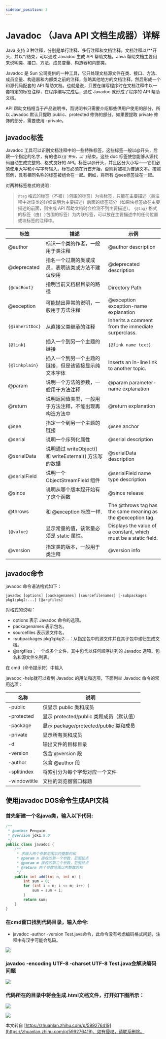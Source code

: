 ```yaml
---
sidebar_position: 3
---
```


# Javadoc （Java API 文档生成器）详解

Java 支持 3 种注释，分别是单行注释、多行注释和文档注释。文档注释以/\*\*开头，并以\*/结束，可以通过 Javadoc 生成 API 帮助文档，Java 帮助文档主要用来说明类、接口、方法、成员变量、构造器和内部类。

Javadoc 是 Sun 公司提供的一种工具，它只处理文档源文件在类、接口、方法、成员变量、构造器和内部类之前的注释，忽略其他地方的文档注释，然后形成一个和源代码配套的 API 帮助文档。也就是说，只要在编写程序时在文档注释中以一套特定的标签注释，在程序编写完成后，通过 Javadoc 就形成了程序的 API 帮助文档。

API 帮助文档相当于产品说明书，而说明书只需要介绍那些供用户使用的部分，所以 Javadoc 默认只提取 public、protected 修饰的部分。如果要提取 private 修饰的部分，需要使用 -private。  

  

## javadoc标签

Javadoc 工具可以识别文档注释中的一些特殊标签，这些标签一般以@开头，后跟一个指定的名字，有的也以``{@`开头，以`}``结束。这些 doc 标签使您能够从源代码自动生成完整的、格式良好的 API。标签以@开头，并且区分大小写——它们必须使用大写和小写字母输入。标签必须在行首开始，否则将被视为普通文本。按照惯例，具有相同名称的标签被组合在一起。例如，将所有 @see标签放在一起。

对两种标签格式的说明：

> `@tag` 格式的标签（不被`{ }`包围的标签）为块标签，只能在主要描述（类注释中对该类的详细说明为主要描述）后面的标签部分（如果块标签放在主要描述的前面，则生成 API 帮助文档时会检测不到主要描述）。
> ``{@tag}`` 格式的标签（由`{ }`包围的标签）为内联标签，可以放在主要描述中的任何位置或块标签的注释中。


| 标签 |	描述 |	示例 |
|---|---|---|
|@author | 标识一个类的作者，一般用于类注释 | @author description |
|@deprecated | 指名一个过期的类或成员，表明该类或方法不建议使用 | @deprecated description |
|`{@docRoot}` | 指明当前文档根目录的路径 | Directory Path |
|@exception | 可能抛出异常的说明，一般用于方法注释 | @exception exception-name explanation |
|`{@inheritDoc}` | 从直接父类继承的注释 | Inherits a comment from the immediate surperclass. |
|`{@link}` | 插入一个到另一个主题的链接 | `{@link name text}` |
|`{@linkplain}` | 插入一个到另一个主题的链接，但是该链接显示纯文本字体 | Inserts an in-line link to another topic. |
|@param | 说明一个方法的参数，一般用于方法注释 | @param parameter-name explanation |
|@return | 说明返回值类型，一般用于方法注释，不能出现再构造方法中 | @return explanation |
|@see | 指定一个到另一个主题的链接 | @see anchor |
|@serial | 说明一个序列化属性 | @serial description |
|@serialData | 说明通过 writeObject() 和 writeExternal() 方法写的数据 | @serialData description |
|@serialField | 说明一个 ObjectStreamField 组件 | @serialField name type description |
|@since | 说明从哪个版本起开始有了这个函数 | @since release |
|@throws | 和 @exception 标签一样. | The @throws tag has the same meaning as the @exception tag. |
|`{@value}` | 显示常量的值，该常量必须是 static 属性。 | Displays the value of a constant, which must be a static field. |
|@version | 指定类的版本，一般用于类注释 | @version info |


## javadoc命令

javadoc 命令语法格式如下：

```
javadoc [options] [packagenames] [sourcefilenames] [-subpackages pkg1:pkg2:...] [@argfiles]
```

对格式的说明：

- options 表示 Javadoc 命令的选项。
- packagenames 表示包名。
- sourcefiles 表示源文件名。
- \-subpackages pkg1:pkg2:…：从指定包中的源文件并在其子包中递归生成文档。
- @argfiles：一个或多个文件，其中包含以任何顺序排列的 Javadoc 选项、包名和源文件名列表。

在 cmd（命令提示符）中输入

javadoc -help就可以看到 Javadoc 的用法和选项，下面列举 Javadoc 命令的常用选项：

| 名称 |	说明 |
| --- | --- |
| -public	    | 仅显示 public 类和成员
| -protected	| 显示 protected/public 类和成员（默认值）
| -package	    | 显示 package/protected/public 类和成员
| -private	    | 显示所有类和成员
| -d	        | 输出文件的目标目录
| -version	    | 包含 @version 段
| -author	    | 包含 @author 段
| -splitindex	| 将索引分为每个字母对应一个文件
| -windowtitle	| 文档的浏览器窗口标题


## 使用javadoc DOS命令生成API文档


### 首先新建一个名java类，输入以下代码:

```java
/**
 * @author Penguin
 * @version jdk1.8.0
 */
public class javadoc {
    /**
     * 求输入两个参数范围以内整数的和
     * @param n 接收的第一个参数，范围起点
     * @param m 接收的第二个参数，范围终点
     * @return 两个参数范围以内整数的和
     */
    public int add(int n, int m) {
        int sum = 0;
        for (int i = n; i <= m; i++) {
            sum = sum + i;
        }
        return sum;
    }
}
```

### 在cmd窗口找到代码目录，输入命令:

*   javadoc -author -version Test.java命令，此命令没有考虑编码格式问题，注释中有汉字可能会乱码。

![](https://pic3.zhimg.com/v2-33e89ab1e34845a92fa07694bc1f994a_r.jpg)

### javadoc -encoding UTF-8 -charset UTF-8 Test.java会解决编码问题

![](https://pic4.zhimg.com/v2-a1f82ea4b33658d738fccc62d2e418bb_r.jpg)

### 代码所在的目录中将会生成.html文档文件，打开如下图所示：

![](https://pic4.zhimg.com/v2-de73a099ca2bf356ee021633aa152ce7_r.jpg)

![](https://pic1.zhimg.com/v2-8ad5b5764f804ac7995fb016ea7cd750_r.jpg)

  

本文转自 [https://zhuanlan.zhihu.com/p/599276419](https://zhuanlan.zhihu.com/p/599276419)，如有侵权，请联系删除。
